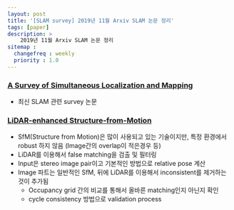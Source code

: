 ```yaml
---
layout: post
title: '[SLAM survey] 2019년 11월 Arxiv SLAM 논문 정리'
tags: [paper]
description: >
    2019년 11월 Arxiv SLAM 논문 정리
sitemap :
  changefreq : weekly
  priority : 1.0
---
```


### [A Survey of Simultaneous Localization and Mapping](https://arxiv.org/abs/1909.05214?fbclid=IwAR1q0uZRy-GnrFCoaaS-JrXNb1n6Weu-LCo6jU0bEDyVxawbawpRQXp4lqo)
- 최신 SLAM 관련 survey 논문

### [LiDAR-enhanced Structure-from-Motion](https://arxiv.org/abs/1911.03369)
- SfM(Structure from Motion)은 많이 사용되고 있는 기술이지만, 특정 환경에서 robust 하지 않음 (Image간의 overlap이 적은경우 등)
- LiDAR를 이용해서 false matching을 검출 및 필터링
- Input은 stereo image pair이고 기본적인 방법으로 relative pose 계산
- Image 파트는 일반적인 SfM, 뒤에 LiDAR를 이용해서 inconsistent를 제거하는 것이 추가됨
  - Occupancy grid 간의 비교를 통해서 올바른 matching인지 아닌지 확인
  - cycle consistency 방법으로 validation process
  